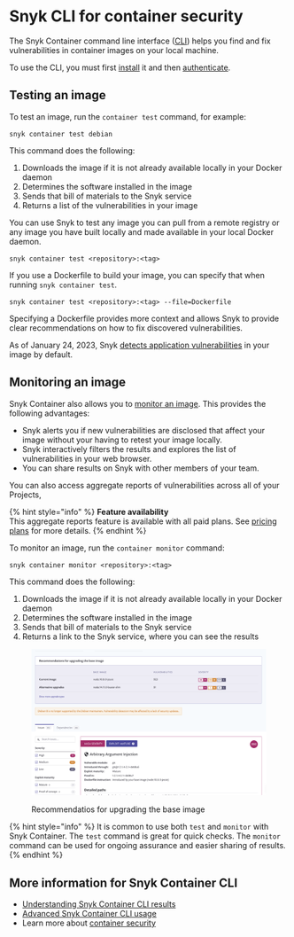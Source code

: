 # Snyk CLI for container security

The Snyk Container command line interface ([CLI](../../snyk-cli/)) helps you find and fix vulnerabilities in container images on your local machine.

To use the CLI, you must first [install](../../snyk-cli/install-or-update-the-snyk-cli/) it and then [authenticate](../../snyk-cli/commands/auth.md).

## Testing an image

To test an image, run the `container test` command, for example:

```
snyk container test debian
```

This command does the following:

1. Downloads the image if it is not already available locally in your Docker daemon
2. Determines the software installed in the image
3. Sends that bill of materials to the Snyk service
4. Returns a list of the vulnerabilities in your image

You can use Snyk to test any image you can pull from a remote registry or any image you have built locally and made available in your local Docker daemon.

```
snyk container test <repository>:<tag>
```

If you use a Dockerfile to build your image, you can specify that when running `snyk container test`.

```
snyk container test <repository>:<tag> --file=Dockerfile
```

Specifying a Dockerfile provides more context and allows Snyk to provide clear recommendations on how to fix discovered vulnerabilities.

As of January 24, 2023, Snyk [detects application vulnerabilities](https://docs.snyk.io/products/snyk-container/getting-around-the-snyk-container-ui/detecting-application-vulnerabilities-in-container-images#using-cli-to-detect-vulnerabilities) in your image by default.

## Monitoring an image

Snyk Container also allows you to [monitor an image](https://snyk.io/learn/container-security/container-monitoring/). This provides the following advantages:

* Snyk alerts you if new vulnerabilities are disclosed that affect your image without your having to retest your image locally.
* Snyk interactively filters the results and explores the list of vulnerabilities in your web browser.
* You can share results on Snyk with other members of your team.

You can also access aggregate reports of vulnerabilities across all of your Projects,

{% hint style="info" %}
**Feature availability**\
This aggregate reports feature is available with all paid plans. See [pricing plans](https://snyk.io/plans/) for more details.
{% endhint %}

To monitor an image, run the `container monitor` command:

```
snyk container monitor <repository>:<tag>
```

This command does the following:

1. Downloads the image if it is not already available locally in your Docker daemon
2. Determines the software installed in the image
3. Sends that bill of materials to the Snyk service
4. Returns a link to the Snyk service, where you can see the results

<figure><img src="../../.gitbook/assets/monitor.png" alt="Recommendatios for upgrading the base image"><figcaption><p>Recommendatios for upgrading the base image</p></figcaption></figure>

{% hint style="info" %}
It is common to use both `test` and `monitor` with Snyk Container. The `test` command is great for quick checks. The `monitor` command can be used for ongoing assurance and easier sharing of results.
{% endhint %}

## More information for Snyk Container CLI

* [Understanding Snyk Container CLI results](understanding-snyk-container-cli-results.md)
* [Advanced Snyk Container CLI usage](advanced-snyk-container-cli-usage.md)
* Learn more about [container security](https://snyk.io/learn/container-security/)
